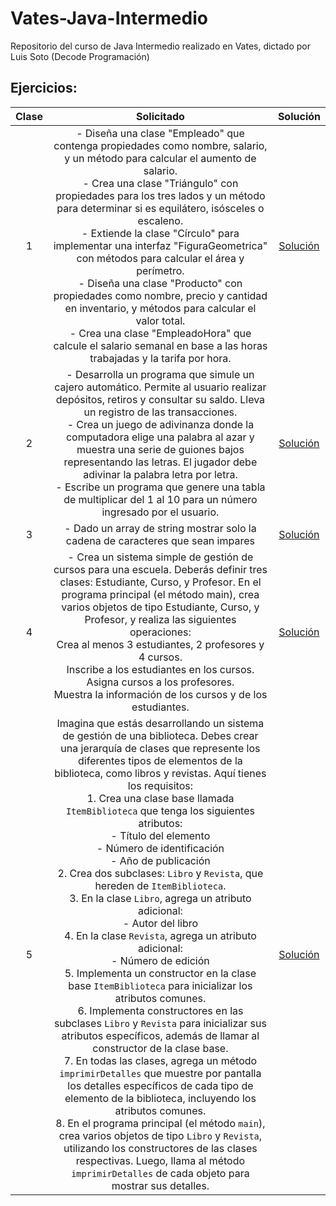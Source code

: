 # Vates-Java-Intermedio
Repositorio del curso de Java Intermedio realizado en Vates, dictado por Luis Soto (Decode Programación)

## Ejercicios:

| Clase|                                                          Solicitado                                                  |                                                                                                Solución                                                                                         |
|:---:|:--------------------------------------------------------------------------------------------------------------------------:|:---------------------------------------------------------------------------------------------------------------------------------------------------------------------------------------:|
|  1  | - Diseña una clase "Empleado" que contenga propiedades como nombre, salario, y un método para calcular el aumento de salario. </br> - Crea una clase "Triángulo" con propiedades para los tres lados y un método para determinar si es equilátero, isósceles o escaleno. </br> - Extiende la clase "Círculo" para implementar una interfaz "FiguraGeometrica" con métodos para calcular el área y perímetro. </br> - Diseña una clase "Producto" con propiedades como nombre, precio y cantidad en inventario, y métodos para calcular el valor total. </br> - Crea una clase "EmpleadoHora" que calcule el salario semanal en base a las horas trabajadas y la tarifa por hora. | [Solución](https://github.com/CaroBima/Vates-Java-Intermedio/tree/main/src/main/java/com/curso/clase1)                |
|  2 |  - Desarrolla un programa que simule un cajero automático. Permite al usuario realizar  depósitos, retiros y consultar su saldo. Lleva un registro de las transacciones. </br> - Crea un juego de adivinanza donde la computadora elige una palabra al azar y muestra una serie de guiones bajos representando las letras. El jugador debe adivinar la palabra letra por letra. </br> - Escribe un programa que genere una tabla de multiplicar del 1 al 10 para un número ingresado por el usuario. | [Solución](https://github.com/CaroBima/Vates-Java-Intermedio/tree/main/src/main/java/com/curso/clase2)  |
|  3 | - Dado un array de string mostrar solo la cadena de caracteres que sean impares | [Solución](https://github.com/CaroBima/Vates-Java-Intermedio/tree/main/src/main/java/com/curso/clase3/operadores) |
| 4 | - Crea un sistema simple de gestión de cursos para una escuela. Deberás definir tres clases: Estudiante, Curso, y Profesor. En el programa principal (el método main), crea varios objetos de tipo Estudiante, Curso, y Profesor, y realiza las siguientes operaciones:</br>Crea al menos 3 estudiantes, 2 profesores y 4 cursos.</br>Inscribe a los estudiantes en los cursos.</br>Asigna cursos a los profesores.</br>Muestra la información de los cursos y de los estudiantes. | [Solución](https://github.com/CaroBima/Vates-Java-Intermedio/tree/main/src/main/java/com/curso/clase4/gestion/escuelas) |
| 5 | Imagina que estás desarrollando un sistema de gestión de una biblioteca. Debes crear una jerarquía de clases que represente los diferentes tipos de elementos de la biblioteca, como libros y revistas. Aquí tienes los requisitos:</br>1. Crea una clase base llamada `ItemBiblioteca` que tenga los siguientes atributos:</br>     - Título del elemento</br>     - Número de identificación</br>     - Año de publicación</br>2. Crea dos subclases: `Libro` y `Revista`, que hereden de `ItemBiblioteca`.</br> 3. En la clase `Libro`, agrega un atributo adicional:</br>- Autor del libro</br>4. En la clase `Revista`, agrega un atributo adicional:</br>     - Número de edición</br>5. Implementa un constructor en la clase base `ItemBiblioteca` para inicializar los atributos comunes.</br>6. Implementa constructores en las subclases `Libro` y `Revista` para inicializar sus atributos específicos, además de llamar al constructor de la clase base.</br>7. En todas las clases, agrega un método `imprimirDetalles` que muestre por pantalla los detalles específicos de cada tipo de elemento de la biblioteca, incluyendo los atributos comunes.</br>8. En el programa principal (el método `main`), crea varios objetos de tipo `Libro` y `Revista`, utilizando los constructores de las clases respectivas. Luego, llama al método `imprimirDetalles` de cada objeto para mostrar sus detalles.|[Solución](https://github.com/CaroBima/Vates-Java-Intermedio/tree/main/src/main/java/com/curso/clase5/biblioteca)|


